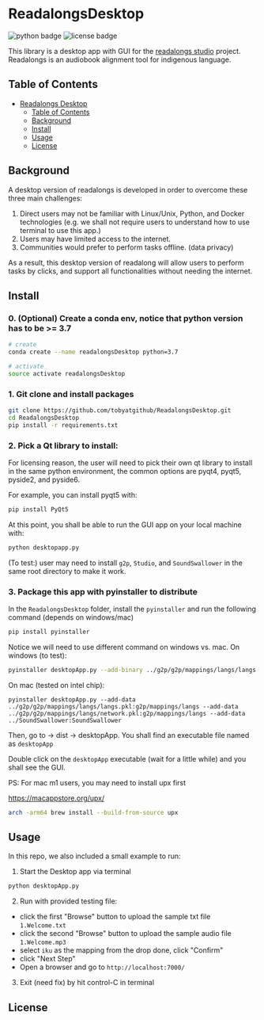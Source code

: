 # ReadalongsDesktop
![python badge](https://img.shields.io/badge/python-3.7-blue) ![license badge](https://img.shields.io/github/license/tobyatgithub/ReadalongsDesktop)

This library is a desktop app with GUI for the [readalongs studio](https://github.com/ReadAlongs/Studio) project.  
Readalongs is an audiobook alignment tool for indigenous language.

## Table of Contents

- [Readalongs Desktop](#ReadalongsDesktop)
  - [Table of Contents](#table-of-contents)
  - [Background](#background)
  - [Install](#Install)
  - [Usage](#Usage)
  - [License](#License)

## Background

A desktop version of readalongs is developed in order to overcome these three main challenges:

1. Direct users may not be familiar with Linux/Unix, Python, and Docker technologies (e.g. we shall not require users to understand how to use terminal to use this app.)
2. Users may have limited access to the internet.
3. Communities would prefer to perform tasks offline. (data privacy)

As a result, this desktop version of readalong will allow users to perform tasks by clicks, and support all functionalities without needing the internet.

## Install

### 0. (Optional) Create a conda env, notice that python version has to be >= 3.7

```bash
# create
conda create --name readalongsDesktop python=3.7

# activate
source activate readalongsDesktop
```

### 1. Git clone and install packages

```bash
git clone https://github.com/tobyatgithub/ReadalongsDesktop.git
cd ReadalongsDesktop
pip install -r requirements.txt
```

### 2. Pick a Qt library to install:

For licensing reason, the user will need to pick their own qt library to install in the same python environment, the common options are pyqt4, pyqt5, pyside2, and pyside6.

For example, you can install pyqt5 with:

```bash
pip install PyQt5
```

At this point, you shall be able to run the GUI app on your local machine with:

```bash
python desktopapp.py
```

(To test:) user may need to install `g2p`, `Studio`, and `SoundSwallower` in the same root directory to make it work.

### 3. Package this app with pyinstaller to distribute

In the `ReadalongsDesktop` folder, install the `pyinstaller` and run the following command (depends on windows/mac)

```bash
pip install pyinstaller
```

Notice we will need to use different command on windows vs. mac. On windows (to test):

```bash
pyinstaller desktopApp.py --add-binary ../g2p/g2p/mappings/langs/langs.pkl:g2p/mappings/langs --add-binary ../g2p/g2p/mappings/langs/network.pkl:g2p/mappings/langs --add-binary ../SoundSwallower:SoundSwallower
```

On mac (tested on intel chip):

```
pyinstaller desktopApp.py --add-data ../g2p/g2p/mappings/langs/langs.pkl:g2p/mappings/langs --add-data ../g2p/g2p/mappings/langs/network.pkl:g2p/mappings/langs --add-data ../SoundSwallower:SoundSwallower
```

Then, go to -> dist -> desktopApp. You shall find an executable file named as `desktopApp`

Double click on the `desktopApp` executable (wait for a little while) and you shall see the GUI.

PS: For mac m1 users, you may need to install upx first

https://macappstore.org/upx/

```bash
arch -arm64 brew install --build-from-source upx
```

## Usage

In this repo, we also included a small example to run:

1. Start the Desktop app via terminal

```bash
python desktopApp.py
```

2. Run with provided testing file:

- click the first "Browse" button to upload the sample txt file `1.Welcome.txt`
- click the second "Browse" button to upload the sample audio file `1.Welcome.mp3`
- select `iku` as the mapping from the drop done, click "Confirm"
- click "Next Step"
- Open a browser and go to `http://localhost:7000/`

3. Exit (need fix) by hit control-C in terminal

## License
